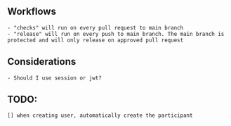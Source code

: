 ## Workflows

    - "checks" will run on every pull request to main branch
    - "release" will run on every push to main branch. The main branch is protected and will only release on approved pull request

## Considerations

    - Should I use session or jwt?

## TODO:

    [] when creating user, automatically create the participant
